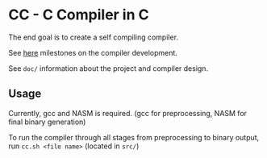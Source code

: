 # CC - C Compiler in C

The end goal is to create a self compiling compiler.

See [here](https://github.com/jaihysc/cc/wiki/Devlog) milestones on the compiler development.

See `doc/` information about the project and compiler design.

## Usage

Currently, gcc and NASM is required. (gcc for preprocessing, NASM for final binary generation)

To run the compiler through all stages from preprocessing to binary output, run `cc.sh <file name>` (located in `src/`)

